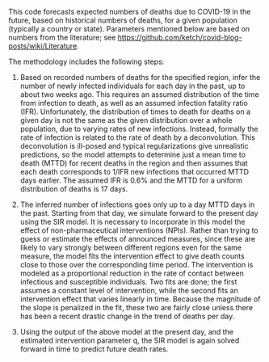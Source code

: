 This code forecasts expected numbers of deaths due to COVID-19 in the future,
based on historical numbers of deaths, for a given population (typically a
country or state).  Parameters mentioned below are based on numbers from the
literature; see https://github.com/ketch/covid-blog-posts/wiki/Literature.

The methodology includes the following steps:

1. Based on recorded numbers of deaths for the specified region, infer
   the number of newly infected individuals for each day in the past,
   up to about two weeks ago.  This requires an assumed distribution
   of the time from infection to death, as well as an assumed infection
   fatality ratio (IFR).  Unfortunately, the distribution of times to death
   for deaths on a given day is not the same as the given distribution
   over a whole population, due to varying rates of new infections.
   Instead, formally the rate of infection is related to the rate of death
   by a deconvolution.  This deconvolution is ill-posed and typical
   regularizations give unrealistic predictions, so the model attempts
   to determine just a mean time to death (MTTD) for recent deaths in the
   region and then assumes that each death corresponds to 1/IFR new
   infections that occurred MTTD days earlier.  The assumed IFR is
   0.6% and the MTTD for a uniform distribution of deaths is 17 days.


2. The inferred number of infections goes only up to a day MTTD days in the
   past.  Starting from that day, we simulate forward to the present day using
   the SIR model.  It is necessary to incorporate in this model the effect
   of non-pharmaceutical interventions (NPIs).  Rather than trying to guess
   or estimate the effects of announced measures, since these are likely to
   vary strongly between different regions even for the same measure, the
   model fits the intervention effect to give death counts close to those
   over the corresponding time period.  The intervention is modeled as a
   proportional reduction in the rate of contact between infectious and
   susceptible individuals.  Two fits are done; the first assumes
   a constant level of intervention, while the second fits an intervention
   effect that varies linearly in time.  Because the magnitude of the slope
   is penalized in the fit, these two are fairly close unless there has been
   a recent drastic change in the trend of deaths per day.

3. Using the output of the above model at the present day, and the estimated
   intervention parameter q, the SIR model is again solved forward in time
   to predict future death rates.
